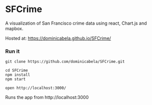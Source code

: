 # SFCrime

A visualization of San Francisco crime data using react, Chart.js and mapbox.

Hosted at: https://dominicabela.github.io/SFCrime/

### Run it

    git clone https://github.com/dominicabela/SFCrime.git

    cd SFCrime
    npm install
    npm start

    open http://localhost:3000/

Runs the app from http://localhost:3000
